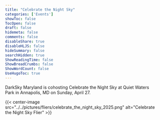 ```yaml
---
title: "Celebrate the Night Sky"
categories: ['Events']
showToc: false
TocOpen: false
draft: false
hidemeta: false
comments: false
disableShare: true
disableHLJS: false
hideSummary: false
searchHidden: true
ShowReadingTime: false
ShowBreadCrumbs: false
ShowWordCount: false
UseHugoToc: true
---
```


DarkSky Maryland is cohosting Celebrate the Night Sky at Quiet Waters Park in Annapolis, MD on Sunday, April 27. 

{{< center-image src="../../pictures/fliers/celebrate_the_night_sky_2025.png" alt="Celebrate the Night Sky Flier" >}}
